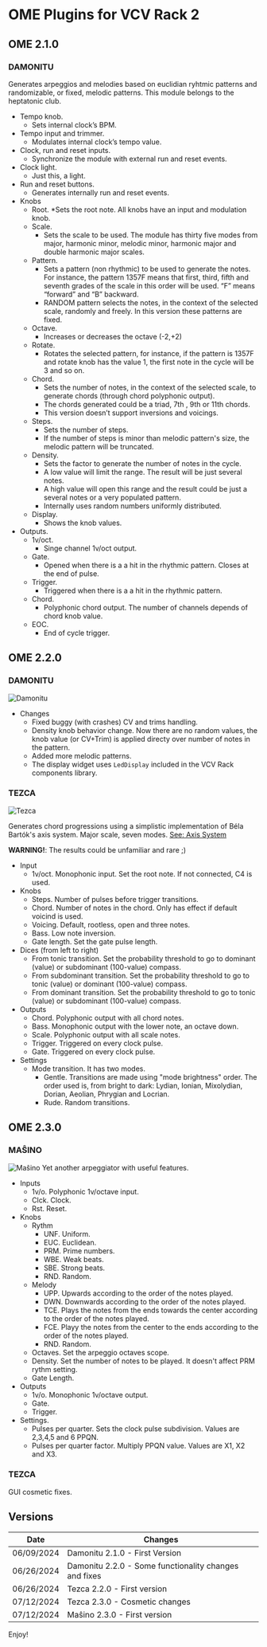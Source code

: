 # OME Plugins for VCV Rack 2

## OME 2.1.0
### DAMONITU

Generates arpeggios and melodies based on euclidian ryhtmic patterns and randomizable, or fixed, melodic patterns. This module belongs to the heptatonic club.

* Tempo knob. 
  * Sets internal clock’s BPM.
* Tempo input and trimmer. 
    * Modulates internal clock’s tempo value.
* Clock, run and reset inputs.
  * Synchronize the module with external run and reset events.
* Clock light.
  * Just this, a light.
* Run and reset buttons.
  * Generates internally run and reset events.
* Knobs
  * Root.
    *Sets the root note. All knobs have an input and modulation knob.
  * Scale.
    * Sets the scale to be used. The module has thirty five modes from major, harmonic minor, melodic minor, harmonic major and double harmonic major scales.
  * Pattern.
    * Sets a pattern (non rhythmic) to be used to generate the notes. For instance, the pattern 1357F means that first, third, fifth and seventh grades of the scale in this order will be used. “F” means “forward” and “B” backward. 
    * RANDOM pattern selects the notes, in the context of the selected scale, randomly and freely. In this version these patterns are fixed. 
  * Octave. 
    * Increases or decreases the octave (-2,+2)
  * Rotate.
    * Rotates the selected pattern, for instance, if the pattern is 1357F and rotate knob has the value 1, the first note in the cycle will be 3 and so on. 
  * Chord.
    * Sets the number of notes, in the context of the selected scale, to generate chords (through chord polyphonic output). 
    * The chords generated could be a triad, 7th , 9th or 11th chords.
    * This version doesn’t support inversions and voicings.
  * Steps.
    * Sets the number of steps. 
    * If the number of steps is minor than melodic pattern's size, the melodic pattern will be truncated.
  * Density.
    * Sets the factor to generate the number of notes in the cycle. 
    * A low value will limit the range. The result will be just several notes.
    * A high value will open this range and the result could be just a several notes or a very populated pattern.
    * Internally uses random numbers uniformly distributed.
  * Display.
    * Shows the knob values.
* Outputs.
  * 1v/oct. 
    * Singe channel 1v/oct output.
  * Gate. 
    * Opened when there is a a hit in the rhythmic pattern. Closes at the end of pulse.
  * Trigger. 
    * Triggered when there is a a hit in the rhythmic pattern.
  * Chord.
    * Polyphonic chord output. The number of channels depends of chord knob value.
  * EOC.
    * End of cycle trigger.
## OME 2.2.0
### DAMONITU
![Damonitu](Damonitu220.png?raw=true "Damonitu")
* Changes
  * Fixed buggy (with crashes) CV and trims handling.
  * Density knob behavior change. Now there are no random values, the knob value (or CV+Trim) is applied directy over number of notes in the pattern.
  * Added more melodic patterns.
  * The display widget uses <code>LedDisplay</code> included in the VCV Rack components library.
### TEZCA
![Tezca](Tezca220.png?raw=true "Tezca")

Generates chord progressions using a simplistic implementation of Béla Bartók's axis system. Major scale, seven modes. [See: Axis System](https://ib-aural.com/bartoks-axis-theory/)

**WARNING!**: The results could be unfamiliar and rare ;)

* Input
  * 1v/oct. Monophonic input. Set the root note. If not connected, C4 is used.
* Knobs
  * Steps. Number of pulses before trigger transitions.
  * Chord. Number of notes in the chord. Only has effect if default voicind is used.
  * Voicing. Default, rootless, open and three notes.
  * Bass. Low note inversion.
  * Gate length. Set the gate pulse length.
* Dices (from left to right)
  * From tonic transition. Set the probability threshold to go to dominant (value) or subdominant (100-value) compass.
  * From subdominant transition. Set the probability threshold to go to tonic (value) or dominant (100-value) compass.
  * From dominant transition. Set the probability threshold to go to tonic (value) or subdominant (100-value) compass.
* Outputs
  * Chord. Polyphonic output with all chord notes.
  * Bass. Monophonic output with the lower note, an octave down.
  * Scale. Polyphonic output with all scale notes.
  * Trigger. Triggered on every clock pulse.
  * Gate. Triggered on every clock pulse.
* Settings
  * Mode transition. It has two modes.
    * Gentle. Transitions are made using "mode brightness" order. The order used is, from bright to dark: Lydian, Ionian, Mixolydian, Dorian, Aeolian, Phrygian and Locrian.
    * Rude. Random transitions. 

## OME 2.3.0
### MAŜINO
![Maŝino](Masino230.png?raw=true "Tezca")
Yet another arpeggiator with useful features.
* Inputs
  * 1v/o. Polyphonic 1v/octave input.
  * Clck. Clock.
  * Rst. Reset.
* Knobs
  * Rythm
    *  UNF. Uniform.
    *  EUC. Euclidean.
    *  PRM. Prime numbers.
    *  WBE. Weak beats.
    *  SBE. Strong beats.
    *  RND. Random.
  * Melody
    * UPP. Upwards according to the order of the notes played.
    * DWN. Downwards according to the order of the notes played.
    * TCE. Plays the notes from the ends towards the center according to the order of the notes played.
    * FCE. Playy the notes from the center to the ends according to the order of the notes played.
    * RND. Random.
  * Octaves. Set the arpeggio octaves scope.
  * Density. Set the number of notes to be played. It doesn't affect PRM rythm setting. 
  * Gate Length. 
* Outputs
  * 1v/o. Monophonic 1v/octave output.
  * Gate.
  * Trigger.
* Settings.
  * Pulses per quarter. Sets the clock pulse subdivision. Values are 2,3,4,5 and 6 PPQN.
  * Pulses per quarter factor. Multiply PPQN value. Values are X1, X2 and X3.
### TEZCA
GUI cosmetic fixes. 
## Versions

| Date  | Changes |
| ------------- | ------------- |
| 06/09/2024  | Damonitu 2.1.0 - First Version  |
| 06/26/2024  | Damonitu 2.2.0 - Some functionality changes and fixes  |
| 06/26/2024  | Tezca 2.2.0 - First version  |
| 07/12/2024  | Tezca 2.3.0 - Cosmetic changes  |
| 07/12/2024  | Maŝino 2.3.0 - First version  |


Enjoy!

 

